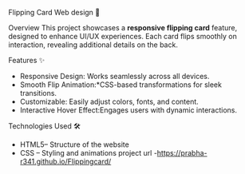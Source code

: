 Flipping Card Web design 🌟

 Overview
This project showcases a **responsive flipping card** feature, designed to enhance UI/UX experiences. Each card flips smoothly on interaction, revealing additional details on the back.

 Features ✨
- Responsive Design: Works seamlessly across all devices.
- Smooth Flip Animation:*CSS-based transformations for sleek transitions.
- Customizable: Easily adjust colors, fonts, and content.
- Interactive Hover Effect:Engages users with dynamic interactions.

Technologies Used 🛠️
- HTML5– Structure of the website
- CSS – Styling and animations
project url -https://prabha-r341.github.io/Flippingcard/
